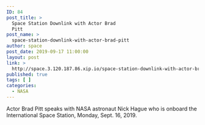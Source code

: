 ```yaml
---
ID: 84
post_title: >
  Space Station Downlink with Actor Brad
  Pitt
post_name: >
  space-station-downlink-with-actor-brad-pitt
author: space
post_date: 2019-09-17 11:00:00
layout: post
link: >
  http://space.3.120.187.86.xip.io/space-station-downlink-with-actor-brad-pitt
published: true
tags: [ ]
categories:
  - NASA
---
```

Actor Brad Pitt speaks with NASA astronaut Nick Hague who is onboard the International Space Station, Monday, Sept. 16, 2019. 